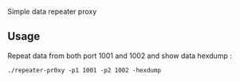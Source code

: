 Simple data repeater proxy

## Usage ##
Repeat data from both port 1001 and 1002 and show data hexdump :

`./repeater-pr0xy -p1 1001 -p2 1002 -hexdump`

